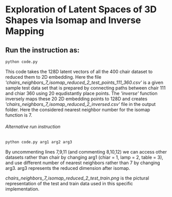 # Exploration of Latent Spaces of 3D Shapes via Isomap and Inverse Mapping

## Run the instruction as: 

```bash
python code.py
```

This code takes the 128D latent vectors of all the 400 chair dataset to reduced them to 2D embedding. Here the file *'chairs_neighbors_7_isomap_reduced_2_test_points_111_360.csv'* is a given sample test data set that is prepared by connecting paths between chair 111 and chiar 360 using 20 equdistantly place points. The *'inverse'* function inversely maps these 20 2D embedding points to 128D and creates *'chairs_neighbors_7_isomap_reduced_2_inversed.csv'* file in the output folder. Here the considered nearest neighbor number for the isomap function is 7. 

###### Alternative run instruction
 
```bash
python code.py arg1 arg2 arg3
```

By uncommenting lines 7,9,11 (and commenting 8,10,12) we can access other datasets rather than chair by changing arg1 (chiar = 1, lamp = 2, table = 3), and use different number of nearest neighbors rather than 7 by changing arg3. arg3 represents the reduced dimension after isomap.  

*chairs_neighbors_7_isomap_reduced_2_test_train.png* is the pictural representation of the test and train data used in this specific implementation.
